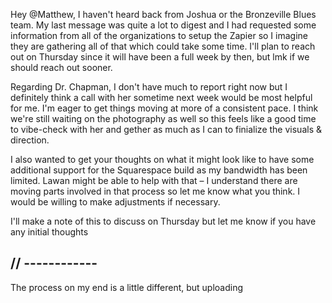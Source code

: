 Hey @Matthew, I haven't heard back from Joshua or the Bronzeville Blues team. My last message was quite a lot to digest and I had requested some information from all of the organizations to setup the Zapier so I imagine they are gathering all of that which could take some time. I'll plan to reach out on Thursday since it will have been a full week by then, but lmk if we should reach out sooner.

Regarding Dr. Chapman, I don't have much to report right now but I definitely think a call with her sometime next week would be most helpful for me. I'm eager to get things moving at more of a consistent pace. I think we're still waiting on the photography as well so this feels like a good time to vibe-check with her and gether as much as I can to finialize the visuals & direction.

I also wanted to get your thoughts on what it might look like to have some additional support for the Squarespace build as my bandwidth has been limited. Lawan might be able to help with that – I understand there are moving parts involved in that process so let me know what you think. I would be willing to make adjustments if necessary.

I'll make a note of this to discuss on Thursday but let me know if you have any initial thoughts

// ------------
 ------------



The process on my end is a little different, but uploading
